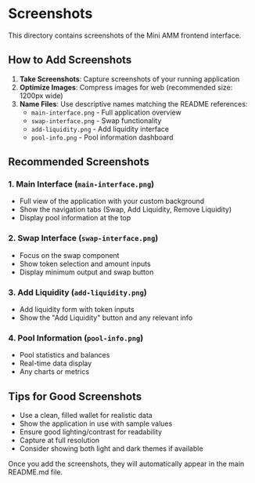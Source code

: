 # Screenshots

This directory contains screenshots of the Mini AMM frontend interface.

## How to Add Screenshots

1. **Take Screenshots**: Capture screenshots of your running application
2. **Optimize Images**: Compress images for web (recommended size: 1200px wide)
3. **Name Files**: Use descriptive names matching the README references:
   - `main-interface.png` - Full application overview
   - `swap-interface.png` - Swap functionality
   - `add-liquidity.png` - Add liquidity interface
   - `pool-info.png` - Pool information dashboard

## Recommended Screenshots

### 1. Main Interface (`main-interface.png`)
- Full view of the application with your custom background
- Show the navigation tabs (Swap, Add Liquidity, Remove Liquidity)
- Display pool information at the top

### 2. Swap Interface (`swap-interface.png`)
- Focus on the swap component
- Show token selection and amount inputs
- Display minimum output and swap button

### 3. Add Liquidity (`add-liquidity.png`)
- Add liquidity form with token inputs
- Show the "Add Liquidity" button and any relevant info

### 4. Pool Information (`pool-info.png`)
- Pool statistics and balances
- Real-time data display
- Any charts or metrics

## Tips for Good Screenshots

- Use a clean, filled wallet for realistic data
- Show the application in use with sample values
- Ensure good lighting/contrast for readability
- Capture at full resolution
- Consider showing both light and dark themes if available

Once you add the screenshots, they will automatically appear in the main README.md file.
